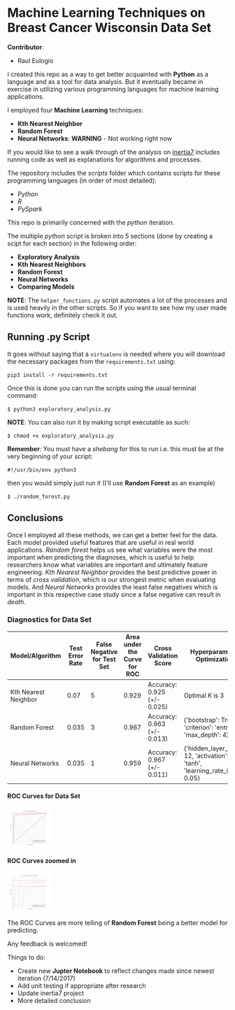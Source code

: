 # Machine Learning Techniques on Breast Cancer Wisconsin Data Set

**Contributor**:
+ Raul Eulogio

I created this repo as a way to get better acquainted with **Python** as a language and as a tool for data analysis. But it eventually became in exercise in utilizing various programming languages for machine learning applications.

I employed four **Machine Learning** techniques:
+ **Kth Nearest Neighbor**
+ **Random Forest**
+ **Neural Networks**: **WARNING** - Not working right now

If you would like to see a walk through of the analysis on [inertia7](https://www.inertia7.com/projects/3) includes running code as well as explanations for algorithms and processes.

The repository includes the *scripts* folder which contains scripts for these programming languages (in order of most detailed):
+ *Python*
+ *R*
+ *PySpark*

This repo is primarily concerned with the *python* iteration.

The multiple *python* script is broken into 5 sections (done by creating a scipt for each section) in the following order:
+ **Exploratory Analysis**
+ **Kth Nearest Neighbors**
+ **Random Forest**
+ **Neural Networks**
+ **Comparing Models**

**NOTE**: The `helper_functions.py` script automates a lot of the processes and is used heavily in the other scripts. So if you want to see how my user made functions work, definitely check it out.  

## Running .py Script
It goes without saying that a `virtualenv` is needed where you will download the necessary packages from the `requirements.txt` using:

	pip3 install -r requirements.txt

Once this is done you can run the scripts using the usual terminal command:

	$ python3 exploratory_analysis.py

**NOTE**: You can also run it by making script executable as such:

	$ chmod +x exploratory_analysis.py


**Remember**: You must have a *shebang* for this to run i.e. this must be at the very beginning of your script:

	#!/usr/bin/env python3

then you would simply just run it (I'll use **Random Forest** as an example)

	$ ./random_forest.py

## Conclusions
Once I employed all these methods, we can get a better feel for the data. Each model provided useful features that are useful in real world applications. *Random forest* helps us see what variables were the most important when predicting the diagnoses, which is useful to help researchers know what variables are important and ultimately feature engineering. *Kth Nearest Neighbor* provides the best predictive power in terms of *cross validation*, which is our strongest metric when evaluating models. And *Neural Networks* provides the least false negatives which is important in this respective case study since a false negative can result in *death*.  

### Diagnostics for Data Set


| Model/Algorithm      | Test Error Rate | False Negative for Test Set | Area under the Curve for ROC | Cross Validation Score        | Hyperparameter Optimization |
|----------------------|-----------------|-----------------------------|------------------------------|-------------------------------|-----------------------|
| Kth Nearest Neighbor | 0.07  | 5 | 0.929 | Accuracy:  0.925 (+/-  0.025) | Optimal *K* is 3 |
| Random Forest        | 0.035 | 3 | 0.967 | Accuracy:  0.963 (+/-  0.013) | {'bootstrap': True, 'criterion': 'entropy', 'max_depth': 4}	|
| Neural Networks      | 0.035 | 1 | 0.959 | Accuracy:  0.967 (+/-  0.011) | {'hidden_layer_sizes': 12, 'activation': 'tanh', 'learning_rate_init': 0.05} |



#### ROC Curves for Data Set
<img src="images/roc_curve.png" style="width: 100px;"/>

#### ROC Curves zoomed in
<img src="images/roc_curve_zoom.png" style="width: 100px;"/>

The ROC Curves are more telling of **Random Forest** being a better model for predicting.

Any feedback is welcomed!

Things to do:
+ Create new **Jupter Notebook** to reflect changes made since newest iteration (7/14/2017)
+ Add unit testing if appropriate after research
+ Update inertia7 project
+ More detailed conclusion
